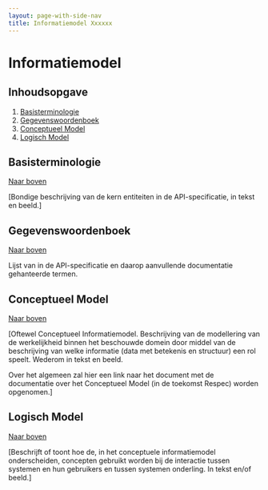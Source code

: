 ```yaml
---
layout: page-with-side-nav
title: Informatiemodel Xxxxxx
---
```

# Informatiemodel

## Inhoudsopgave
1. [Basisterminologie](#basisterminologie)
2. [Gegevenswoordenboek](#gegevenswoordenboek)
3. [Conceptueel Model](#conceptueel-model)
4. [Logisch Model](#logisch-model)

## Basisterminologie

[Naar boven](./informatiemodel)

[Bondige beschrijving van de kern entiteiten in de API-specificatie, in tekst en beeld.]

## Gegevenswoordenboek

[Naar boven](./informatiemodel)

Lijst van in de API-specificatie en daarop aanvullende documentatie gehanteerde termen.

## Conceptueel Model

[Naar boven](./informatiemodel)

[Oftewel Conceptueel Informatiemodel. 
Beschrijving van de modellering van de werkelijkheid binnen het beschouwde domein door middel van de beschrijving van welke informatie (data met betekenis en structuur) een rol speelt. Wederom in tekst en beeld.

Over het algemeen zal hier een link naar het document met de documentatie over het Conceptueel Model (in de toekomst Respec) worden opgenomen.]

## Logisch Model

[Naar boven](./informatiemodel)

[Beschrijft of toont hoe de, in het conceptuele informatiemodel onderscheiden, concepten gebruikt worden bij de interactie tussen systemen en hun gebruikers en tussen systemen onderling. In tekst en/of beeld.]

